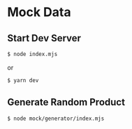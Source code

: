 # Mock Data 

## Start Dev Server

```bash
$ node index.mjs
```

or

```bash
$ yarn dev
```

## Generate Random Product

```bash
$ node mock/generator/index.mjs
```